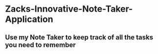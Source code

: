 # Zacks-Innovative-Note-Taker-Application

## Use my Note Taker to keep track of all the tasks you need to remember